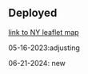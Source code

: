 ## Deployed

[link to NY leaflet map](https://firedynasty.github.io/second_project/tenth_step_plus_airbnb/)

05-16-2023:adjusting



06-21-2024: new
